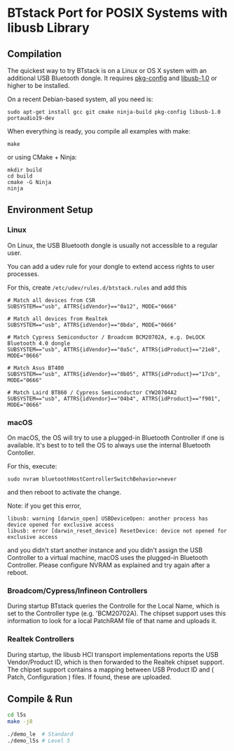 # BTstack Port for POSIX Systems with libusb Library

## Compilation
The quickest way to try BTstack is on a Linux or OS X system with an
additional USB Bluetooth dongle. It requires
[pkg-config](http://www.freedesktop.org/wiki/Software/pkg-config/)
and [libusb-1.0](http://libusb.info) or higher to be
installed.

On a recent Debian-based system, all you need is:

	sudo apt-get install gcc git cmake ninja-build pkg-config libusb-1.0 portaudio19-dev


When everything is ready, you compile all examples with make:

	make

or using CMake + Ninja:

    mkdir build
    cd build
    cmake -G Ninja
    ninja

## Environment Setup

### Linux

On Linux, the USB Bluetooth dongle is usually not accessible to a regular user.

You can add a udev rule for your dongle to extend access rights to user processes.

For this, create `/etc/udev/rules.d/btstack.rules` and add this

	# Match all devices from CSR
	SUBSYSTEM=="usb", ATTRS{idVendor}=="0a12", MODE="0666"

	# Match all devices from Realtek
	SUBSYSTEM=="usb", ATTRS{idVendor}=="0bda", MODE="0666"

	# Match Cypress Semiconductor / Broadcom BCM20702A, e.g. DeLOCK Bluetooth 4.0 dongle
	SUBSYSTEM=="usb", ATTRS{idVendor}=="0a5c", ATTRS{idProduct}=="21e8", MODE="0666"

	# Match Asus BT400
	SUBSYSTEM=="usb", ATTRS{idVendor}=="0b05", ATTRS{idProduct}=="17cb", MODE="0666"

	# Match Laird BT860 / Cypress Semiconductor CYW20704A2
	SUBSYSTEM=="usb", ATTRS{idVendor}=="04b4", ATTRS{idProduct}=="f901", MODE="0666"

### macOS

On macOS, the OS will try to use a plugged-in Bluetooth Controller if one is available. 
It's best to to tell the OS to always use the internal Bluetooth Contoller. 

For this, execute:

    sudo nvram bluetoothHostControllerSwitchBehavior=never

and then reboot to activate the change. 

Note: if you get this error,

	libusb: warning [darwin_open] USBDeviceOpen: another process has device opened for exclusive access
	libusb: error [darwin_reset_device] ResetDevice: device not opened for exclusive access

and you didn't start another instance and you didn't assign the USB Controller to a virtual machine,
macOS uses the plugged-in Bluetooth Controller. Please configure NVRAM as explained and try again after a reboot.

### Broadcom/Cypress/Infineon Controllers
During startup BTstack queries the Controlle for the Local Name, which is set to the Controller type (e.g. 'BCM20702A).
The chipset support uses this information to look for a local PatchRAM file of that name and uploads it.

### Realtek Controllers
During startup, the libusb HCI transport implementations reports the USB Vendor/Product ID, which is then forwarded to the Realtek chipset support.
The chipset support contains a mapping between USB Product ID and ( Patch, Configuration ) files. If found, these are
uploaded.


## Compile & Run
```bash
cd l5s
make -j8

./demo_le  # Standard
./demo_l5s # Level 5
```

<!-- ## Running the examples

BTstack's HCI USB transport will try to find a suitable Bluetooth module and use it. 

On start, BTstack will try to find a suitable Bluetooth module. It will also print the path to the packet log as well as the USB path.

	$ ./le_counter
	Packet Log: /tmp/hci_dump.pklg
	BTstack counter 0001
	Packet Log: /tmp/hci_dump_6.pklg
	USB device 0x0a12/0x0001, path: 06
    Local version information:
    - HCI Version    0x0006
    - HCI Revision   0x22bb
    - LMP Version    0x0006
    - LMP Subversion 0x22bb
    - Manufacturer 0x000a
	BTstack up and running on 00:1A:7D:DA:71:01.

If you want to run multiple examples at the same time, it helps to fix the path to the used Bluetooth module by passing -u usb-path to the executable.

Example running le_streamer and le_streamer_client in two processes, using CSR Bluetooth dongles at USB path 6 and 4:

	./le_streamer -u 6
	Specified USB Path: 06
	Packet Log: /tmp/hci_dump_6.pklg
	USB device 0x0a12/0x0001, path: 06
    Local version information:
    - HCI Version    0x0006
    - HCI Revision   0x22bb
    - LMP Version    0x0006
    - LMP Subversion 0x22bb
    - Manufacturer 0x000a
	BTstack up and running on 00:1A:7D:DA:71:01.
	To start the streaming, please run the le_streamer_client example on other device, or use some GATT Explorer, e.g. LightBlue, BLExplr.

	$ ./le_streamer_client -u 4
	Specified USB Path: 04
	Packet Log: /tmp/hci_dump_4.pklg
	USB device 0x0a12/0x0001, path: 04
    Local version information:
    - HCI Version    0x0006
    - HCI Revision   0x22bb
    - LMP Version    0x0006
    - LMP Subversion 0x22bb
    - Manufacturer 0x000a
	BTstack up and running on 00:1A:7D:DA:71:02.
	Start scanning! -->
